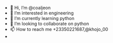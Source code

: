 - 👋 Hi, I’m @coaljeon
- 👀 I’m interested in engineering
- 🌱 I’m currently learning python
- 💞️ I’m looking to collaborate on python
- 📫 How to reach me +23350221687,@khojo_00
- 

<!---
coaljeon/coaljeon is a ✨ special ✨ repository because its `README.md` (this file) appears on your GitHub profile.
You can click the Preview link to take a look at your changes.
--->

